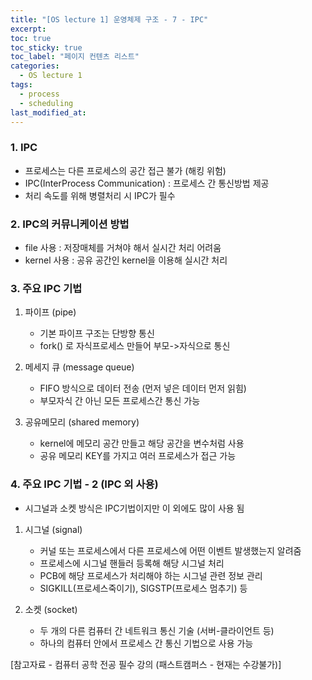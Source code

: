 ```yaml
---
title: "[OS lecture 1] 운영체제 구조 - 7 - IPC"
excerpt:
toc: true
toc_sticky: true
toc_label: "페이지 컨텐츠 리스트"
categories:
  - OS lecture 1
tags:
  - process
  - scheduling
last_modified_at:
---
```


### **1. IPC**

- 프로세스는 다른 프로세스의 공간 접근 불가 (해킹 위험)
- IPC(InterProcess Communication) : 프로세스 간 통신방법 제공
- 처리 속도를 위해 병렬처리 시 IPC가 필수

### **2. IPC의 커뮤니케이션 방법**

- file 사용 : 저장매체를 거쳐야 해서 실시간 처리 어려움
- kernel 사용 : 공유 공간인 kernel을 이용해 실시간 처리

### **3. 주요 IPC 기법**

1. 파이프 (pipe)

   - 기본 파이프 구조는 단방향 통신
   - fork() 로 자식프로세스 만들어 부모->자식으로 통신

2. 메세지 큐 (message queue)

   - FIFO 방식으로 데이터 전송 (먼저 넣은 데이터 먼저 읽힘)
   - 부모자식 간 아닌 모든 프로세스간 통신 가능

3. 공유메모리 (shared memory)

   - kernel에 메모리 공간 만들고 해당 공간을 변수처럼 사용
   - 공유 메모리 KEY를 가지고 여러 프로세스가 접근 가능

### **4. 주요 IPC 기법 - 2 (IPC 외 사용)**

- 시그널과 소켓 방식은 IPC기법이지만 이 외에도 많이 사용 됨

1. 시그널 (signal)

   - 커널 또는 프로세스에서 다른 프로세스에 어떤 이벤트 발생했는지 알려줌
   - 프로세스에 시그널 핸들러 등록해 해당 시그널 처리
   - PCB에 해당 프로세스가 처리해야 하는 시그널 관련 정보 관리
   - SIGKILL(프로세스죽이기), SIGSTP(프로세스 멈추기) 등

2. 소켓 (socket)

   - 두 개의 다른 컴퓨터 간 네트워크 통신 기술 (서버-클라이언트 등)
   - 하나의 컴퓨터 안에서 프로세스 간 통신 기법으로 사용 가능

[참고자료 - 컴퓨터 공학 전공 필수 강의 (패스트캠퍼스 - 현재는 수강불가)]

